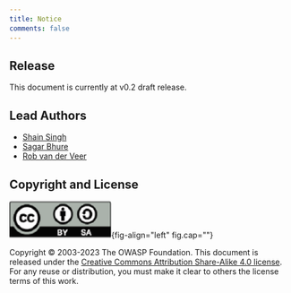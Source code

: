 ```yaml
---
title: Notice
comments: false
---
```


## Release

This document is currently at v0.2 draft release.

## Lead Authors

- [Shain Singh](mailto:shain.singh@owasp.org)
- [Sagar Bhure](mailto:sagar.bhure@owasp.org)
- [Rob van der Veer](mailto:rob.vanderveer@owasp.org)

## Copyright and License

![](creativecommons.png){fig-align="left" fig.cap=""}

Copyright © 2003-2023 The OWASP Foundation. This document is released under the
[Creative Commons Attribution Share-Alike 4.0
license](https://creativecommons.org/licenses/by-sa/4.0/). For any reuse or
distribution, you must make it clear to others the license terms of this work.
